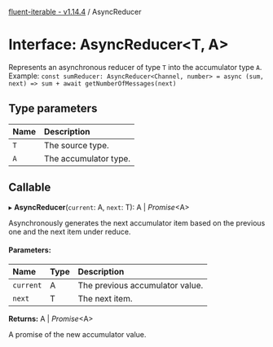 [fluent-iterable - v1.14.4](../README.md) / AsyncReducer

# Interface: AsyncReducer<T, A\>

Represents an asynchronous reducer of type `T` into the accumulator type `A`.<br>
  Example: `const sumReducer: AsyncReducer<Channel, number> = async (sum, next) => sum + await getNumberOfMessages(next)`

## Type parameters

| Name | Description |
| :------ | :------ |
| `T` | The source type. |
| `A` | The accumulator type. |

## Callable

▸ **AsyncReducer**(`current`: A, `next`: T): A \| *Promise*<A\>

Asynchronously generates the next accumulator item based on the previous one and the next item under reduce.

#### Parameters:

| Name | Type | Description |
| :------ | :------ | :------ |
| `current` | A | The previous accumulator value. |
| `next` | T | The next item. |

**Returns:** A \| *Promise*<A\>

A promise of the new accumulator value.
